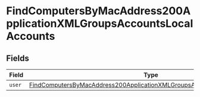 # FindComputersByMacAddress200ApplicationXMLGroupsAccountsLocalAccounts


## Fields

| Field                                                                                                                                                                             | Type                                                                                                                                                                              | Required                                                                                                                                                                          | Description                                                                                                                                                                       |
| --------------------------------------------------------------------------------------------------------------------------------------------------------------------------------- | --------------------------------------------------------------------------------------------------------------------------------------------------------------------------------- | --------------------------------------------------------------------------------------------------------------------------------------------------------------------------------- | --------------------------------------------------------------------------------------------------------------------------------------------------------------------------------- |
| `user`                                                                                                                                                                            | [FindComputersByMacAddress200ApplicationXMLGroupsAccountsLocalAccountsUser](../../models/operations/findcomputersbymacaddress200applicationxmlgroupsaccountslocalaccountsuser.md) | :heavy_minus_sign:                                                                                                                                                                | N/A                                                                                                                                                                               |